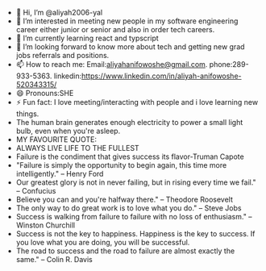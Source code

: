- 👋 Hi, I’m @aliyah2006-yal
- 👀 I’m interested in meeting new people in my software engineering career either junior or senior and also in order tech careers.
- 🌱 I’m currently learning react and typscript
- 💞️ I’m looking forward to know more about tech and getting new grad jobs referrals and positions.
- 📫 How to reach me: Email:aliyahanifowoshe@gmail.com. phone:289-933-5363. linkedin:https://www.linkedin.com/in/aliyah-anifowoshe-520343315/
- 😄 Pronouns:SHE
- ⚡ Fun fact: I love meeting/interacting with people and i love learning new things.
- The human brain generates enough electricity to power a small light bulb, even when you're asleep.
- MY FAVOURITE QUOTE: 
- ALWAYS LIVE LIFE TO THE FULLEST
- Failure is the condiment that gives success its flavor-Truman Capote
- "Failure is simply the opportunity to begin again, this time more intelligently." – Henry Ford
- Our greatest glory is not in never failing, but in rising every time we fail." – Confucius
- Believe you can and you're halfway there." – Theodore Roosevelt
- The only way to do great work is to love what you do." – Steve Jobs
- Success is walking from failure to failure with no loss of enthusiasm." – Winston Churchill
- Success is not the key to happiness. Happiness is the key to success. If you love what you are doing, you will be successful.
- The road to success and the road to failure are almost exactly the same." – Colin R. Davis


<!---
aliyah2006-yal/aliyah2006-yal is a ✨ special ✨ repository because its `README.md` (this file) appears on your GitHub profile.
You can click the Preview link to take a look at your changes.
--->
